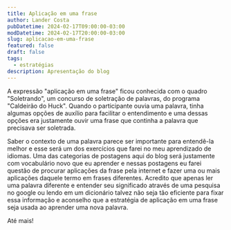 ```yaml
---
title: Aplicação em uma frase
author: Lander Costa
pubDatetime: 2024-02-17T09:00:00-03:00
modDatetime: 2024-02-17T20:00:00-03:00
slug: aplicacao-em-uma-frase
featured: false
draft: false
tags:
  - estratégias
description: Apresentação do blog
---
```


A expressão "aplicação em uma frase" ficou conhecida com o quadro "Soletrando", um concurso de soletração de palavras, do programa "Caldeirão do Huck". Quando o participante ouvia uma palavra, tinha algumas opções de auxílio para facilitar o entendimento e uma dessas opções era justamente ouvir uma frase que continha a palavra que precisava ser soletrada.

Saber o contexto de uma palavra parece ser importante para entendê-la melhor e esse será um dos exercícios que farei no meu aprendizado de idiomas. Uma das categorias de postagens aqui do blog será justamente com vocabulário novo que eu aprender e nessas postagens eu farei questão de procurar aplicações da frase pela internet e fazer uma ou mais aplicações daquele termo em frases diferentes. Acredito que apenas ler uma palavra diferente e entender seu significado através de uma pesquisa no google ou lendo em um dicionário talvez não seja tão eficiente para fixar essa informação e aconselho que a estratégia de aplicação em uma frase seja usada ao aprender uma nova palavra.

Até mais!
